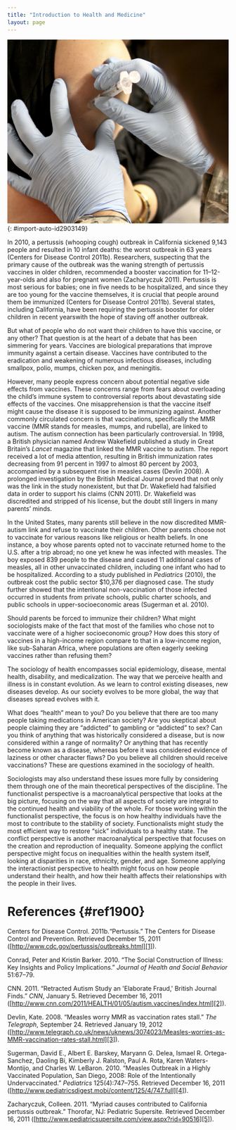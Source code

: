 ```yaml
---
title: "Introduction to Health and Medicine"
layout: page
---
```



<?chapter-toc label="Learning Objectives"?>

<?cnx.eoc class="section-summary" title="Section Summary"?>

<?cnx.eoc class="section-quiz" title="Section Quiz"?>

<?cnx.eoc class="short-answer" title="Short Answer"?>

<?cnx.eoc class="further-research" title="Further Research"?>

<?cnx.eoc class="references" title="References"?>

 ![A woman getting a shot in her arm is shown here.](../resources/Figure_19_00_01.jpg "Vaccinations can slow or halt the spread of disease, but some families refuse them. (Photo courtesy of USACE Europe District/flickr)"){: #import-auto-id2903149}

In 2010, a pertussis (whooping cough) outbreak in California sickened 9,143 people and resulted in 10 infant deaths: the worst outbreak in 63 years (Centers for Disease Control 2011b). Researchers, suspecting that the primary cause of the outbreak was the waning strength of pertussis vaccines in older children, recommended a booster vaccination for 11–12-year-olds and also for pregnant women (Zacharyczuk 2011). Pertussis is most serious for babies; one in five needs to be hospitalized, and since they are too young for the vaccine themselves, it is crucial that people around them be immunized (Centers for Disease Control 2011b). Several states, including California, have been requiring the pertussis booster for older children in recent yearswith the hope of staving off another outbreak.

But what of people who do not want their children to have this vaccine, or any other? That question is at the heart of a debate that has been simmering for years. Vaccines are biological preparations that improve immunity against a certain disease. Vaccines have contributed to the eradication and weakening of numerous infectious diseases, including smallpox, polio, mumps, chicken pox, and meningitis.

However, many people express concern about potential negative side effects from vaccines. These concerns range from fears about overloading the child’s immune system to controversial reports about devastating side effects of the vaccines. One misapprehension is that the vaccine itself might cause the disease it is supposed to be immunizing against. Another commonly circulated concern is that vaccinations, specifically the MMR vaccine (MMR stands for measles, mumps, and rubella), are linked to autism. The autism connection has been particularly controversial. In 1998, a British physician named Andrew Wakefield published a study in Great Britain’s *Lancet* magazine that linked the MMR vaccine to autism. The report received a lot of media attention, resulting in British immunization rates decreasing from 91 percent in 1997 to almost 80 percent by 2003, accompanied by a subsequent rise in measles cases (Devlin 2008). A prolonged investigation by the British Medical Journal proved that not only was the link in the study nonexistent, but that Dr. Wakefield had falsified data in order to support his claims (CNN 2011). Dr. Wakefield was discredited and stripped of his license, but the doubt still lingers in many parents’ minds.

In the United States, many parents still believe in the now discredited MMR-autism link and refuse to vaccinate their children. Other parents choose not to vaccinate for various reasons like religious or health beliefs. In one instance, a boy whose parents opted not to vaccinate returned home to the U.S. after a trip abroad; no one yet knew he was infected with measles. The boy exposed 839 people to the disease and caused 11 additional cases of measles, all in other unvaccinated children, including one infant who had to be hospitalized. According to a study published in *Pediatrics* (2010), the outbreak cost the public sector $10,376 per diagnosed case. The study further showed that the intentional non-vaccination of those infected occurred in students from private schools, public charter schools, and public schools in upper-socioeconomic areas (Sugerman et al. 2010).

Should parents be forced to immunize their children? What might sociologists make of the fact that most of the families who chose not to vaccinate were of a higher socioeconomic group? How does this story of vaccines in a high-income region compare to that in a low-income region, like sub-Saharan Africa, where populations are often eagerly seeking vaccines rather than refusing them?

The sociology of health encompasses social epidemiology, disease, mental health, disability, and medicalization. The way that we perceive health and illness is in constant evolution. As we learn to control existing diseases, new diseases develop. As our society evolves to be more global, the way that diseases spread evolves with it.

What does “health” mean to you? Do you believe that there are too many people taking medications in American society? Are you skeptical about people claiming they are “addicted” to gambling or “addicted” to sex? Can you think of anything that was historically considered a disease, but is now considered within a range of normality? Or anything that has recently become known as a disease, whereas before it was considered evidence of laziness or other character flaws? Do you believe all children should receive vaccinations? These are questions examined in the sociology of health.

Sociologists may also understand these issues more fully by considering them through one of the main theoretical perspectives of the discipline. The functionalist perspective is a macroanalytical perspective that looks at the big picture, focusing on the way that all aspects of society are integral to the continued health and viability of the whole. For those working within the functionalist perspective, the focus is on how healthy individuals have the most to contribute to the stability of society. Functionalists might study the most efficient way to restore “sick” individuals to a healthy state. The conflict perspective is another macroanalytical perspective that focuses on the creation and reproduction of inequality. Someone applying the conflict perspective might focus on inequalities within the health system itself, looking at disparities in race, ethnicity, gender, and age. Someone applying the interactionist perspective to health might focus on how people understand their health, and how their health affects their relationships with the people in their lives.

# References   {#ref1900}

Centers for Disease Control. 2011b.“Pertussis.” The Centers for Disease Control and Prevention. Retrieved December 15, 2011 ([http://www.cdc.gov/pertussis/outbreaks.html][1]).

Conrad, Peter and Kristin Barker. 2010. “The Social Construction of Illness: Key Insights and Policy Implications.” *Journal of Health and Social Behavior* 51:67–79.

CNN. 2011. “Retracted Autism Study an \'Elaborate Fraud,\' British Journal Finds.” *CNN*, January 5. Retrieved December 16, 2011 ([http://www.cnn.com/2011/HEALTH/01/05/autism.vaccines/index.html][2]).

Devlin, Kate. 2008. “Measles worry MMR as vaccination rates stall.” *The Telegraph*, September 24. Retrieved January 19, 2012 ([http://www.telegraph.co.uk/news/uknews/3074023/Measles-worries-as-MMR-vaccination-rates-stall.html][3]).

Sugerman, David E., Albert E. Barskey, Maryann G. Delea, Ismael R. Ortega-Sanchez, Daoling Bi, Kimberly J. Ralston, Paul A. Rota, Karen Waters-Montijo, and Charles W. LeBaron. 2010. “Measles Outbreak in a Highly Vaccinated Population, San Diego, 2008: Role of the Intentionally Undervaccinated.” *Pediatrics* 125(4):747–755. Retrieved December 16, 2011 ([http://www.pediatricsdigest.mobi/content/125/4/747.full][4]).

Zacharyczuk, Colleen. 2011. “Myriad causes contributed to California pertussis outbreak.” Thorofar, NJ: Pediatric Supersite. Retrieved December 16, 2011 ([http://www.pediatricsupersite.com/view.aspx?rid=90516][5]).



[1]: http://www.cdc.gov/pertussis/outbreaks.html
[2]: http://www.cnn.com/2011/HEALTH/01/05/autism.vaccines/index.html
[3]: http://www.telegraph.co.uk/news/uknews/3074023/Measles-worries-as-MMR-vaccination-rates-stall.html
[4]: http://www.pediatricsdigest.mobi/content/125/4/747.full
[5]: http://www.pediatricsupersite.com/view.aspx?rid=90516
